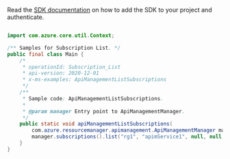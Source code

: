 Read the [SDK documentation](https://github.com/Azure/azure-sdk-for-java/blob/azure-resourcemanager-apimanagement_1.0.0-beta.2/sdk/apimanagement/azure-resourcemanager-apimanagement/README.md) on how to add the SDK to your project and authenticate.

```java

import com.azure.core.util.Context;

/** Samples for Subscription List. */
public final class Main {
    /*
     * operationId: Subscription_List
     * api-version: 2020-12-01
     * x-ms-examples: ApiManagementListSubscriptions
     */
    /**
     * Sample code: ApiManagementListSubscriptions.
     *
     * @param manager Entry point to ApiManagementManager.
     */
    public static void apiManagementListSubscriptions(
        com.azure.resourcemanager.apimanagement.ApiManagementManager manager) {
        manager.subscriptions().list("rg1", "apimService1", null, null, null, Context.NONE);
    }
}
```
